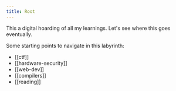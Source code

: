 ```yaml
---
title: Root
---
```


This a digital hoarding of all my learnings. Let's see where this goes eventually.

Some starting points to navigate in this labyrinth:
- [[ctf]]
- [[hardware-security]]
- [[web-dev]]
- [[compilers]]
- [[reading]]
